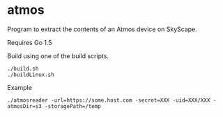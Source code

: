 # atmos
Program to extract the contents of an Atmos device on SkyScape.

Requires Go 1.5

Build using one of the build scripts.

    ./build.sh
    ./buildLinux.sh
        

Example

    ./atmosreader -url=https://some.host.com -secret=XXX -uid=XXX/XXX -atmosDir=s3 -storagePath=/temp
